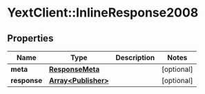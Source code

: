# YextClient::InlineResponse2008

## Properties
Name | Type | Description | Notes
------------ | ------------- | ------------- | -------------
**meta** | [**ResponseMeta**](ResponseMeta.md) |  | [optional] 
**response** | [**Array&lt;Publisher&gt;**](Publisher.md) |  | [optional] 


